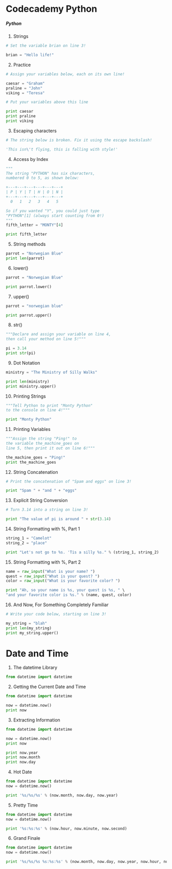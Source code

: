 # Codecademy Python

##### Python

1. Strings

```python
# Set the variable brian on line 3!

brian = "Hello life!"
```


2. Practice
```python
# Assign your variables below, each on its own line!

caesar = "Graham"
praline = "John"
viking = "Teresa"

# Put your variables above this line

print caesar
print praline
print viking
```

3. Escaping characters
```python
# The string below is broken. Fix it using the escape backslash!

'This isn\'t flying, this is falling with style!'
```

4. Access by Index
```python
"""
The string "PYTHON" has six characters,
numbered 0 to 5, as shown below:

+---+---+---+---+---+---+
| P | Y | T | H | O | N |
+---+---+---+---+---+---+
  0   1   2   3   4   5

So if you wanted "Y", you could just type
"PYTHON"[1] (always start counting from 0!)
"""
fifth_letter = "MONTY"[4]

print fifth_letter
```

5. String methods
```python
parrot = "Norwegian Blue"
print len(parrot)
```

6. lower()
```python
parrot = "Norwegian Blue"

print parrot.lower()
```

7. upper()
```python
parrot = "norwegian blue"

print parrot.upper()
```

8. str()
```python
"""Declare and assign your variable on line 4,
then call your method on line 5!"""

pi = 3.14
print str(pi)
```

9. Dot Notation
```python
ministry = "The Ministry of Silly Walks"

print len(ministry)
print ministry.upper()
```

10. Printing Strings
```python
"""Tell Python to print "Monty Python"
to the console on line 4!"""

print "Monty Python"
```

11. Printing Variables
```python
"""Assign the string "Ping!" to
the variable the_machine_goes on
line 5, then print it out on line 6!"""

the_machine_goes = "Ping!"
print the_machine_goes
```

12. String Concatenation
```python
# Print the concatenation of "Spam and eggs" on line 3!

print "Spam " + "and " + "eggs"
```

13. Explicit String Conversion
```python
# Turn 3.14 into a string on line 3!

print "The value of pi is around " + str(3.14)
```

14. String Formatting with %, Part 1
```python
string_1 = "Camelot"
string_2 = "place"

print "Let's not go to %s. 'Tis a silly %s." % (string_1, string_2)
```

15. String Formatting with %, Part 2
```python
name = raw_input("What is your name? ")
quest = raw_input("What is your quest? ")
color = raw_input("What is your favorite color? ")

print "Ah, so your name is %s, your quest is %s, " \
"and your favorite color is %s." % (name, quest, color)
```

16. And Now, For Something Completely Familiar
```python
# Write your code below, starting on line 3!

my_string = "blah"
print len(my_string)
print my_string.upper()
```

# Date and Time

1. The datetime Library
```python
from datetime import datetime
```

2. Getting the Current Date and Time
```python
from datetime import datetime

now = datetime.now()
print now
```

3. Extracting Information
```python
from datetime import datetime

now = datetime.now()
print now

print now.year
print now.month
print now.day
```

4. Hot Date
```python
from datetime import datetime
now = datetime.now()

print '%s/%s/%s' % (now.month, now.day, now.year)
```

5. Pretty Time
```python
from datetime import datetime
now = datetime.now()

print '%s:%s:%s' % (now.hour, now.minute, now.second)
```

6. Grand Finale
```python
from datetime import datetime
now = datetime.now()

print '%s/%s/%s %s:%s:%s' % (now.month, now.day, now.year, now.hour, now.minute, now.second)
```
